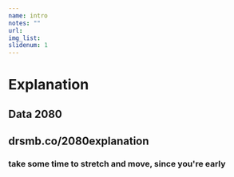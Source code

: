 ```yaml
---
name: intro
notes: ""
url: 
img_list: 
slidenum: 1
---
```



# Explanation

## Data 2080
## drsmb.co/2080explanation

### take some time to stretch and move, since you're early

